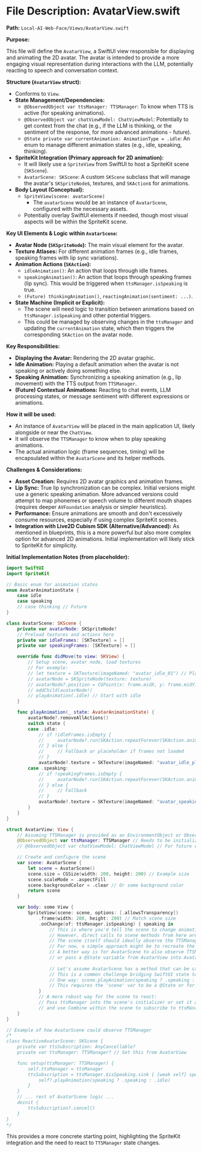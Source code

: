 # File Description: AvatarView.swift

**Path:** `Local-AI-Web-Face/Views/AvatarView.swift`

**Purpose:**

This file will define the `AvatarView`, a SwiftUI view responsible for displaying and animating the 2D avatar. The avatar is intended to provide a more engaging visual representation during interactions with the LLM, potentially reacting to speech and conversation context.

**Structure (`AvatarView` struct):**

*   Conforms to `View`.
*   **State Management/Dependencies:**
    *   `@ObservedObject var ttsManager: TTSManager`: To know when TTS is active (for speaking animations).
    *   `@ObservedObject var chatViewModel: ChatViewModel`: Potentially to get context from the chat (e.g., if the LLM is thinking, or the sentiment of the response, for more advanced animations - future).
    *   `@State private var currentAnimation: AnimationType = .idle`: An enum to manage different animation states (e.g., idle, speaking, thinking).
*   **SpriteKit Integration (Primary approach for 2D animation):**
    *   It will likely use a `SpriteView` from SwiftUI to host a SpriteKit scene (`SKScene`).
    *   `AvatarScene: SKScene`: A custom `SKScene` subclass that will manage the avatar's `SKSpriteNode`s, textures, and `SKAction`s for animations.
*   **Body Layout (Conceptual):**
    *   `SpriteView(scene: avatarScene)`
        *   The `avatarScene` would be an instance of `AvatarScene`, configured with the necessary assets.
    *   Potentially overlay SwiftUI elements if needed, though most visual aspects will be within the SpriteKit scene.

**Key UI Elements & Logic within `AvatarScene`:**

*   **Avatar Node (`SKSpriteNode`):** The main visual element for the avatar.
*   **Texture Atlases:** For different animation frames (e.g., idle frames, speaking frames with lip sync variations).
*   **Animation Actions (`SKAction`):**
    *   `idleAnimation()`: An action that loops through idle frames.
    *   `speakingAnimation()`: An action that loops through speaking frames (lip sync). This would be triggered when `ttsManager.isSpeaking` is true.
    *   `(Future) thinkingAnimation()`, `reactingAnimation(sentiment: ...)`.
*   **State Machine (Implicit or Explicit):**
    *   The scene will need logic to transition between animations based on `ttsManager.isSpeaking` and other potential triggers.
    *   This could be managed by observing changes in the `ttsManager` and updating the `currentAnimation` state, which then triggers the corresponding `SKAction` on the avatar node.

**Key Responsibilities:**

*   **Displaying the Avatar:** Rendering the 2D avatar graphic.
*   **Idle Animation:** Playing a default animation when the avatar is not speaking or actively doing something else.
*   **Speaking Animation:** Synchronizing a speaking animation (e.g., lip movement) with the TTS output from `TTSManager`.
*   **(Future) Contextual Animations:** Reacting to chat events, LLM processing states, or message sentiment with different expressions or animations.

**How it will be used:**

*   An instance of `AvatarView` will be placed in the main application UI, likely alongside or near the `ChatView`.
*   It will observe the `TTSManager` to know when to play speaking animations.
*   The actual animation logic (frame sequences, timing) will be encapsulated within the `AvatarScene` and its helper methods.

**Challenges & Considerations:**

*   **Asset Creation:** Requires 2D avatar graphics and animation frames.
*   **Lip Sync:** True lip synchronization can be complex. Initial versions might use a generic speaking animation. More advanced versions could attempt to map phonemes or speech volume to different mouth shapes (requires deeper `AVFoundation` analysis or simpler heuristics).
*   **Performance:** Ensure animations are smooth and don't excessively consume resources, especially if using complex SpriteKit scenes.
*   **Integration with Live2D Cubism SDK (Alternative/Advanced):** As mentioned in blueprints, this is a more powerful but also more complex option for advanced 2D animations. Initial implementation will likely stick to SpriteKit for simplicity.

**Initial Implementation Notes (from placeholder):**

```swift
import SwiftUI
import SpriteKit

// Basic enum for animation states
enum AvatarAnimationState {
    case idle
    case speaking
    // case thinking // Future
}

class AvatarScene: SKScene {
    private var avatarNode: SKSpriteNode?
    // Preload textures and actions here
    private var idleFrames: [SKTexture] = []
    private var speakingFrames: [SKTexture] = []

    override func didMove(to view: SKView) {
        // Setup scene, avatar node, load textures
        // For example:
        // let texture = SKTexture(imageNamed: "avatar_idle_01") // Placeholder
        // avatarNode = SKSpriteNode(texture: texture)
        // avatarNode?.position = CGPoint(x: frame.midX, y: frame.midY)
        // addChild(avatarNode!)
        // playAnimation(.idle) // Start with idle
    }

    func playAnimation(_ state: AvatarAnimationState) {
        avatarNode?.removeAllActions()
        switch state {
        case .idle:
            // if !idleFrames.isEmpty {
            //     avatarNode?.run(SKAction.repeatForever(SKAction.animate(with: idleFrames, timePerFrame: 0.1)))
            // } else {
            //     // Fallback or placeholder if frames not loaded
            // }
            avatarNode?.texture = SKTexture(imageNamed: "avatar_idle_placeholder") // Placeholder
        case .speaking:
            // if !speakingFrames.isEmpty {
            //     avatarNode?.run(SKAction.repeatForever(SKAction.animate(with: speakingFrames, timePerFrame: 0.07)))
            // } else {
            //     // Fallback
            // }
            avatarNode?.texture = SKTexture(imageNamed: "avatar_speaking_placeholder") // Placeholder
        }
    }
}

struct AvatarView: View {
    // Assuming TTSManager is provided as an EnvironmentObject or ObservedObject
    @ObservedObject var ttsManager: TTSManager // Needs to be initialized and passed
    // @ObservedObject var chatViewModel: ChatViewModel // For future context

    // Create and configure the scene
    var scene: AvatarScene {
        let scene = AvatarScene()
        scene.size = CGSize(width: 200, height: 200) // Example size
        scene.scaleMode = .aspectFill
        scene.backgroundColor = .clear // Or some background color
        return scene
    }

    var body: some View {
        SpriteView(scene: scene, options: [.allowsTransparency])
            .frame(width: 200, height: 200) // Match scene size
            .onChange(of: ttsManager.isSpeaking) { speaking in
                // This is where you'd tell the scene to change animation
                // However, direct calls to scene methods from here are tricky.
                // The scene itself should ideally observe the TTSManager or have a binding.
                // For now, a simple approach might be to recreate the scene or pass a binding.
                // A better way is for AvatarScene to also observe TTSManager if possible,
                // or pass a @State variable from AvatarView into AvatarScene that changes.
                
                // Let's assume AvatarScene has a method that can be called, or it observes ttsManager directly.
                // This is a common challenge bridging SwiftUI state to SKScene updates.
                // One way: scene.playAnimation(speaking ? .speaking : .idle)
                // This requires the 'scene' var to be a @State or for the scene to be an ObservableObject itself.
            }
            // A more robust way for the scene to react:
            // Pass ttsManager into the scene's initializer or set it as a property, 
            // and use Combine within the scene to subscribe to ttsManager.isSpeaking changes.
    }
}

// Example of how AvatarScene could observe TTSManager
/*
class ReactiveAvatarScene: SKScene {
    private var ttsSubscription: AnyCancellable?
    private var ttsManager: TTSManager? // Set this from AvatarView

    func setup(ttsManager: TTSManager) {
        self.ttsManager = ttsManager
        ttsSubscription = ttsManager.$isSpeaking.sink { [weak self] speaking in
            self?.playAnimation(speaking ? .speaking : .idle)
        }
    }
    // ... rest of AvatarScene logic ...
    deinit {
        ttsSubscription?.cancel()
    }
}
*/

```
This provides a more concrete starting point, highlighting the SpriteKit integration and the need to react to `TTSManager` state changes.
